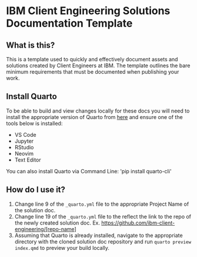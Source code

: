 # IBM Client Engineering Solutions Documentation Template

## What is this?
This is a template used to quickly and effectively document assets and solutions created by Client Engineers at IBM. The template outlines the bare minimum requirements that must be documented when publishing your work.

## Install Quarto
To be able to build and view changes locally for these docs you will need to install the appropriate version of Quarto from [here](https://quarto.org/docs/get-started/) and ensure one of the tools below is installed:
* VS Code
* Jupyter
* RStudio
* Neovim
* Text Editor

You can also install Quarto via Command Line:
'pip install quarto-cli'


## How do I use it?
1. Change line 9 of the `_quarto.yml` file to the appropriate Project Name of the solution doc.
2. Change line 19 of the `_quarto.yml` file to the reflect the link to the repo of the newly created solution doc. Ex. https://github.com/ibm-client-engineering/[repo-name]
3. Assuming that Quarto is already installed, navigate to the appropriate directory with the cloned solution doc repository and run `quarto preview index.qmd` to preview your build locally.
